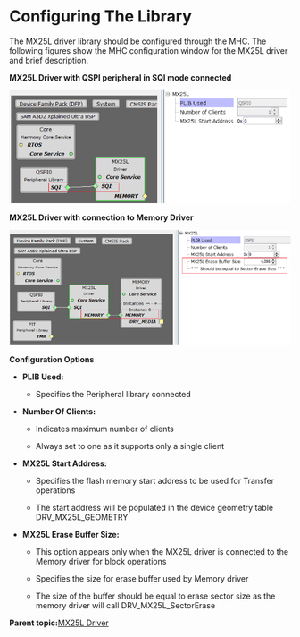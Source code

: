 # Configuring The Library

The MX25L driver library should be configured through the MHC. The following figures show the MHC configuration window for the MX25L driver and brief description.

**MX25L Driver with QSPI peripheral in SQI mode connected**

![drv_mx25l_mhc_config_with_qspi_sqi](GUID-A0079CE7-0D16-412B-BFD8-C5031BF802C7-low.png)

**MX25L Driver with connection to Memory Driver**

![drv_mx25l_mhc_config_with_drv_mem](GUID-3B7176D9-DB53-4FF5-B408-EE278D0EB94F-low.png)

**Configuration Options**

-   **PLIB Used:**

    -   Specifies the Peripheral library connected

-   **Number Of Clients:**

    -   Indicates maximum number of clients

    -   Always set to one as it supports only a single client

-   **MX25L Start Address:**

    -   Specifies the flash memory start address to be used for Transfer operations

    -   The start address will be populated in the device geometry table DRV\_MX25L\_GEOMETRY

-   **MX25L Erase Buffer Size:**

    -   This option appears only when the MX25L driver is connected to the Memory driver for block operations

    -   Specifies the size for erase buffer used by Memory driver

    -   The size of the buffer should be equal to erase sector size as the memory driver will call DRV\_MX25L\_SectorErase


**Parent topic:**[MX25L Driver](GUID-276B2413-47FF-4F2A-8221-2808537B02CE.md)

